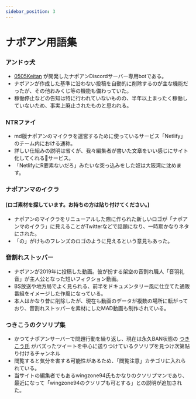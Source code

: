 ```yaml
---
sidebar_position: 3
---
```


# ナポアン用語集

### アンドゥ犬
* [0505Keitan](https://md.napoan.com/docs/people/0505Keitan) が開発したナポアンDiscordサーバー専用botである。
* ナポアンが作成した基準に沿わない投稿を自動的に削除するのが主な機能だったが、その他おみくじ等の機能も備わっていた。
* 稼働停止などの告知は特に行われていないものの、半年以上まったく稼働していないため、事実上廃止されたものと思われる。

### NTRファイ
* md版ナポアンのマイクラを運営するために使っているサービス「Netlify」のチーム内における通称。
* 詳しい仕組みの説明は省くが、我々編集者が書いた文章をいい感じにサイト化してくれるサービス。
* 「NetlifyにR要素ないだろ」みたいな突っ込みをした奴は大阪湾に沈めます。

### ナポアンマのイクラ
#### [ロゴ素材を探しています。お持ちの方は貼り付けてください。]
* ナポアンのマイクラをリニューアルした際に作られた新しいロゴが「ナポアンマのイクラ」に見えることがTwitterなどで話題になり、一時期かなりネタにされた。
* 「の」がけものフレンズのロゴのように見えるという意見もあった。

### 音割れストッパー
* ナポアンが2019年に投稿した動画。彼が扮する架空の音割れ職人「音羽礼音」が主人公となった短いフィクション動画。
* BS放送や地方局でよく見られる、前半をドキュメンタリー風に仕立てた通販番組をイメージした作風になっている。
* 本人はかなり昔に削除したが、現在も動画のデータが複数の場所に転がっており、音割れストッパーを素材にしたMAD動画も制作されている。

### つきこうのクソリプ集
* かつてナポアンサーバーで問題行動を繰り返し、現在は永久BAN状態の [つきこう氏](https://twitter.com/ASD_jp) がバズったツイートを中心に送りつけているクソリプを見つけ次第貼り付けるチャンネル
* 閲覧すると気分を害する可能性があるため、「閲覧注意」カテゴリに入れられている。
* 当サイトの編集者でもあるwingzone94氏もかなりのクソリプマンであり、最近になって「wingzone94のクソリプも可とする」との説明が追加された。